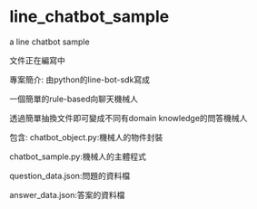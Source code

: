 # line_chatbot_sample
a line chatbot sample

文件正在編寫中

專案簡介:
由python的line-bot-sdk寫成

一個簡單的rule-based向聊天機械人

透過簡單抽換文件即可變成不同有domain knowledge的問答機械人

包含:
chatbot_object.py:機械人的物件封裝

chatbot_sample.py:機械人的主體程式

question_data.json:問題的資料檔

answer_data.json:答案的資料檔


